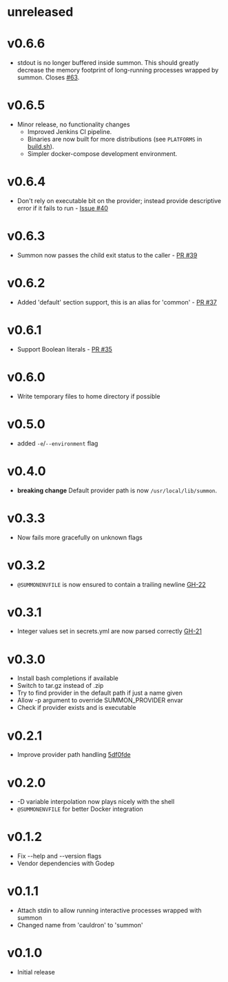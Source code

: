 # unreleased

# v0.6.6
- stdout is no longer buffered inside summon. This should greatly decrease the memory footprint of long-running processes wrapped by summon. Closes [#63](https://github.com/cyberark/summon/issues/63).

# v0.6.5
* Minor release, no functionality changes
  - Improved Jenkins CI pipeline.
  - Binaries are now built for more distributions (see `PLATFORMS` in [build.sh](build.sh)).
  - Simpler docker-compose development environment.

# v0.6.4
* Don't rely on executable bit on the provider; instead provide descriptive error if it fails to run - [Issue #40](https://github.com/cyberark/summon/issues/40)

# v0.6.3
* Summon now passes the child exit status to the caller - [PR #39](https://github.com/cyberark/summon/pull/39)

# v0.6.2
* Added 'default' section support, this is an alias for 'common' - [PR #37](https://github.com/cyberark/summon/pull/37)

# v0.6.1
* Support Boolean literals - [PR #35](https://github.com/cyberark/summon/pull/35)

# v0.6.0
* Write temporary files to home directory if possible

# v0.5.0
* added `-e`/`--environment` flag

# v0.4.0
* **breaking change** Default provider path is now `/usr/local/lib/summon`.

# v0.3.3
* Now fails more gracefully on unknown flags

# v0.3.2
* `@SUMMONENVFILE` is now ensured to contain a trailing newline [GH-22](https://github.com/cyberark/summon/issues/22)

# v0.3.1
* Integer values set in secrets.yml are now parsed correctly [GH-21](https://github.com/cyberark/summon/issues/21)

# v0.3.0
* Install bash completions if available
* Switch to tar.gz instead of .zip
* Try to find provider in the default path if just a name given
* Allow -p argument to override SUMMON_PROVIDER envar
* Check if provider exists and is executable

# v0.2.1
* Improve provider path handling [5df0fde](https://github.com/cyberark/summon/commit/5df0fdeb182884371ad647d0a9493a5e07d3e0e4)

# v0.2.0
* -D variable interpolation now plays nicely with the shell
* `@SUMMONENVFILE` for better Docker integration

# v0.1.2
* Fix --help and --version flags
* Vendor dependencies with Godep

# v0.1.1
* Attach stdin to allow running interactive processes wrapped with summon
* Changed name from 'cauldron' to 'summon'

# v0.1.0
* Initial release
